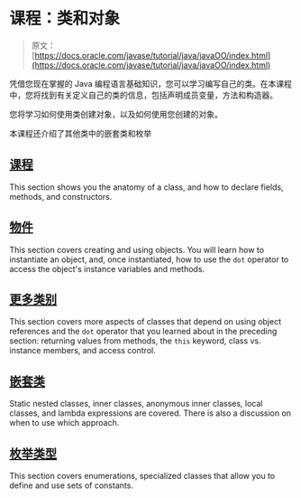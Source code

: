 # 课程：类和对象

> 原文： [https://docs.oracle.com/javase/tutorial/java/javaOO/index.html](https://docs.oracle.com/javase/tutorial/java/javaOO/index.html)

凭借您现在掌握的 Java 编程语言基础知识，您可以学习编写自己的类。在本课程中，您将找到有关定义自己的类的信息，包括声明成员变量，方法和构造器。

您将学习如何使用类创建对象，以及如何使用您创建的对象。

本课程还介绍了其他类中的嵌套类和枚举

## [课程](classes.html)

This section shows you the anatomy of a class, and how to declare fields, methods, and constructors.

## [物件](objects.html)

This section covers creating and using objects. You will learn how to instantiate an object, and, once instantiated, how to use the `dot` operator to access the object's instance variables and methods.

## [更多类别](more.html)

This section covers more aspects of classes that depend on using object references and the `dot` operator that you learned about in the preceding section: returning values from methods, the `this` keyword, class vs. instance members, and access control.

## [嵌套类](nested.html)

Static nested classes, inner classes, anonymous inner classes, local classes, and lambda expressions are covered. There is also a discussion on when to use which approach.

## [枚举类型](enum.html)

This section covers enumerations, specialized classes that allow you to define and use sets of constants.